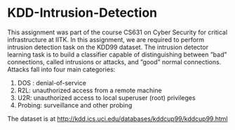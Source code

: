 # KDD-Intrusion-Detection
This assignment was part of the course CS631 on Cyber Security for critical infrastructure at IITK.
In this assignment, we are required to perform intrusion detection task on the
KDD99 dataset. The intrusion detector learning task is to build a classifier capable
of distinguishing between ”bad” connections, called intrusions or attacks, and
”good” normal connections. Attacks fall into four main categories:
1. DOS : denial-of-service
2. R2L: unauthorized access from a remote machine
3. U2R: unauthorized access to local superuser (root) privileges
4. Probing: surveillance and other probing

The dataset is at http://kdd.ics.uci.edu/databases/kddcup99/kddcup99.html
